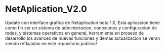 # NetAplication_V2.0
Update con interface grafica de Netaplication beta 1.0, Esta aplicacion tiene como fin ser un sistema de administracion, conexiones y configuracion de redes, y sistemas operativos en general, herramienta en proseso de desarrollo los avances de nuevas funciones y demas actualizacion se veran viendo reflajadas en este repositorio publico!
